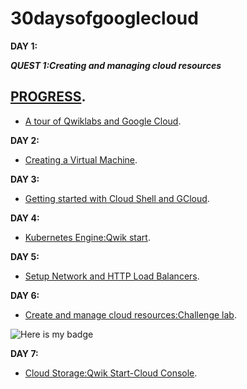 # 30daysofgooglecloud
**DAY 1:**

***QUEST 1:Creating and managing cloud resources***
## [PROGRESS](https://google.qwiklabs.com/quests/120#).

- [A tour of Qwiklabs and Google Cloud](https://google.qwiklabs.com/focuses/2794?parent=catalog).

**DAY 2:**

- [Creating a Virtual Machine](https://google.qwiklabs.com/focuses/3563?parent=catalog).

**DAY 3:**

- [Getting started with Cloud Shell and GCloud](https://google.qwiklabs.com/focuses/563?parent=catalog).

**DAY 4:**

- [Kubernetes Engine:Qwik start](https://google.qwiklabs.com/focuses/878?parent=catalog).

**DAY 5:**

- [Setup Network and HTTP Load Balancers](https://google.qwiklabs.com/focuses/12007?parent=catalog).

**DAY 6:**

- [Create and manage cloud resources:Challenge lab](https://google.qwiklabs.com/focuses/10258?parent=catalog).

![Here is my badge](https://res.cloudinary.com/practicaldev/image/fetch/s--7rOakUjH--/c_limit%2Cf_auto%2Cfl_progressive%2Cq_auto%2Cw_880/https://dev-to-uploads.s3.amazonaws.com/i/y2ix1hmiwaqp9gq4pcqh.png)

**DAY 7:**

- [Cloud Storage:Qwik Start-Cloud Console](https://google.qwiklabs.com/focuses/1760?parent=catalog).
